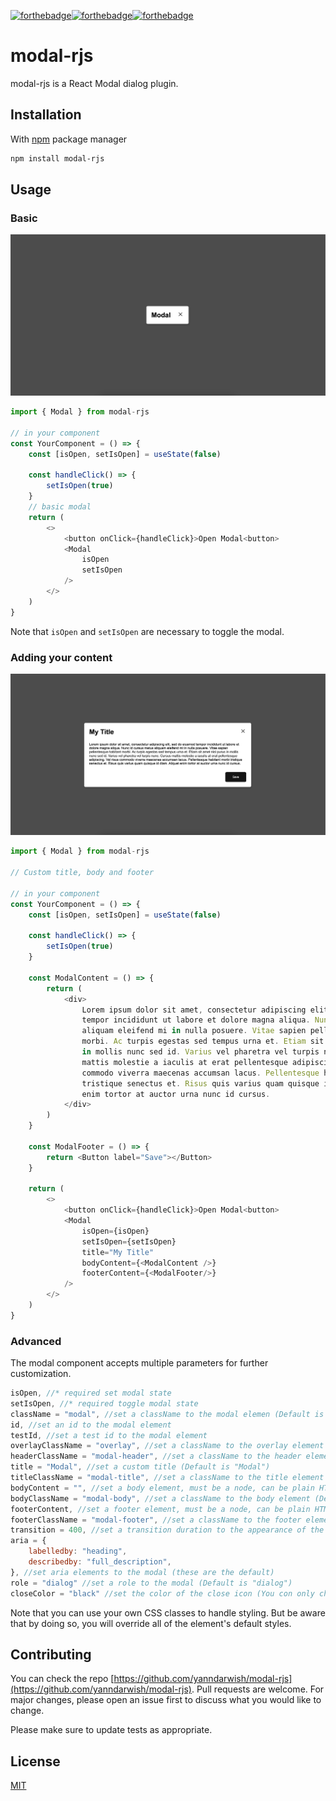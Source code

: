 [![forthebadge](https://forthebadge.com/images/badges/made-with-javascript.svg)](https://forthebadge.com)[![forthebadge](https://forthebadge.com/images/badges/uses-css.svg)](https://forthebadge.com)[![forthebadge](https://forthebadge.com/images/badges/certified-yourboyserge.svg)](https://forthebadge.com)

# modal-rjs

modal-rjs is a React Modal dialog plugin.

## Installation

With [npm](https://www.npmjs.com) package manager

```bash
npm install modal-rjs
```

## Usage

### Basic

![Basic Modal](./basic-modal.png)

```javascript
import { Modal } from modal-rjs

// in your component
const YourComponent = () => {
	const [isOpen, setIsOpen] = useState(false)

    const handleClick() => {
        setIsOpen(true)
    }
    // basic modal
    return (
        <>
            <button onClick={handleClick}>Open Modal<button>
            <Modal
                isOpen
                setIsOpen
            />
        </>
    )
}
```

Note that `isOpen` and `setIsOpen` are necessary to toggle the modal.

### Adding your content

![Basic Content Modal](./custom-elements.png)

```javascript
import { Modal } from modal-rjs

// Custom title, body and footer

// in your component
const YourComponent = () => {
	const [isOpen, setIsOpen] = useState(false)

    const handleClick() => {
        setIsOpen(true)
    }

    const ModalContent = () => {
        return (
            <div>
                Lorem ipsum dolor sit amet, consectetur adipiscing elit, sed do eiusmod
                tempor incididunt ut labore et dolore magna aliqua. Nunc id cursus metus
                aliquam eleifend mi in nulla posuere. Vitae sapien pellentesque habitant
                morbi. Ac turpis egestas sed tempus urna et. Etiam sit amet nisl purus
                in mollis nunc sed id. Varius vel pharetra vel turpis nunc. Cursus
                mattis molestie a iaculis at erat pellentesque adipiscing. Vel risus
                commodo viverra maecenas accumsan lacus. Pellentesque habitant morbi
                tristique senectus et. Risus quis varius quam quisque id diam. Aliquet
                enim tortor at auctor urna nunc id cursus.
            </div>
        )
    }

    const ModalFooter = () => {
        return <Button label="Save"></Button>
    }

    return (
        <>
            <button onClick={handleClick}>Open Modal<button>
            <Modal
                isOpen={isOpen}
                setIsOpen={setIsOpen}
                title="My Title"
                bodyContent={<ModalContent />}
                footerContent={<ModalFooter/>}
            />
        </>
    )
}
```

### Advanced

The modal component accepts multiple parameters for further customization.

```javascript
isOpen, //* required set modal state
setIsOpen, //* required toggle modal state
className = "modal", //set a className to the modal elemen (Default is "modal")
id, //set an id to the modal element
testId, //set a test id to the modal element
overlayClassName = "overlay", //set a className to the overlay element (Default is "overlay")
headerClassName = "modal-header", //set a className to the header element (Default is "modal-header")
title = "Modal", //set a custom title (Default is "Modal")
titleClassName = "modal-title", //set a className to the title element (Default is "modal-title")
bodyContent = "", //set a body element, must be a node, can be plain HTML, a function returning HTML or a React component (Default is an empty string "")
bodyClassName = "modal-body", //set a className to the body element (Default is "modal-body")
footerContent, //set a footer element, must be a node, can be plain HTML, a function returning HTML or a React component (Default is an empty string "")
footerClassName = "modal-footer", //set a className to the footer element (Default is "modal-footer")
transition = 400, //set a transition duration to the appearance of the modal (Default is 400ms)
aria = {
    labelledby: "heading",
    describedby: "full_description",
}, //set aria elements to the modal (these are the default)
role = "dialog" //set a role to the modal (Default is "dialog")
closeColor = "black" //set the color of the close icon (You con only choose between "black" and "white" Default is "black")
```

Note that you can use your own CSS classes to handle styling. But be aware that by doing so, you will override all of the element's default styles.

## Contributing

You can check the repo [https://github.com/yanndarwish/modal-rjs](https://github.com/yanndarwish/modal-rjs).
Pull requests are welcome. For major changes, please open an issue first
to discuss what you would like to change.

Please make sure to update tests as appropriate.

## License

[MIT](https://choosealicense.com/licenses/mit/)
